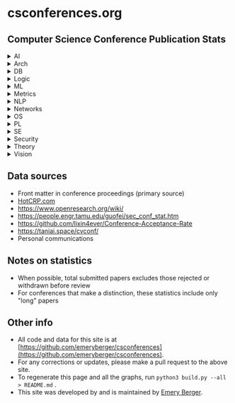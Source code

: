 # csconferences.org

## Computer Science Conference Publication Stats


<details>
<summary>
AI
</summary>
<IMG SRC="https://github.com/emeryberger/csconferences/blob/main/graphs/AAAI.png?raw=true" WIDTH="500">
<IMG SRC="https://github.com/emeryberger/csconferences/blob/main/graphs/IJCAI.png?raw=true" WIDTH="500">
</details>

<details>
<summary>
Arch
</summary>
<IMG SRC="https://github.com/emeryberger/csconferences/blob/main/graphs/ASPLOS.png?raw=true" WIDTH="500">
<IMG SRC="https://github.com/emeryberger/csconferences/blob/main/graphs/HPCA.png?raw=true" WIDTH="500">
<IMG SRC="https://github.com/emeryberger/csconferences/blob/main/graphs/ISCA.png?raw=true" WIDTH="500">
<IMG SRC="https://github.com/emeryberger/csconferences/blob/main/graphs/MICRO.png?raw=true" WIDTH="500">
</details>

<details>
<summary>
DB
</summary>
<IMG SRC="https://github.com/emeryberger/csconferences/blob/main/graphs/SIGMOD.png?raw=true" WIDTH="500">
<IMG SRC="https://github.com/emeryberger/csconferences/blob/main/graphs/VLDB.png?raw=true" WIDTH="500">
</details>

<details>
<summary>
Logic
</summary>
<IMG SRC="https://github.com/emeryberger/csconferences/blob/main/graphs/CAV.png?raw=true" WIDTH="500">
<IMG SRC="https://github.com/emeryberger/csconferences/blob/main/graphs/LICS.png?raw=true" WIDTH="500">
</details>

<details>
<summary>
ML
</summary>
<IMG SRC="https://github.com/emeryberger/csconferences/blob/main/graphs/ICLR.png?raw=true" WIDTH="500">
<IMG SRC="https://github.com/emeryberger/csconferences/blob/main/graphs/ICML.png?raw=true" WIDTH="500">
<IMG SRC="https://github.com/emeryberger/csconferences/blob/main/graphs/NeurIPS.png?raw=true" WIDTH="500">
</details>

<details>
<summary>
Metrics
</summary>
<IMG SRC="https://github.com/emeryberger/csconferences/blob/main/graphs/SIGMETRICS.png?raw=true" WIDTH="500">
</details>

<details>
<summary>
NLP
</summary>
<IMG SRC="https://github.com/emeryberger/csconferences/blob/main/graphs/ACL.png?raw=true" WIDTH="500">
</details>

<details>
<summary>
Networks
</summary>
<IMG SRC="https://github.com/emeryberger/csconferences/blob/main/graphs/NSDI.png?raw=true" WIDTH="500">
<IMG SRC="https://github.com/emeryberger/csconferences/blob/main/graphs/SIGCOMM.png?raw=true" WIDTH="500">
</details>

<details>
<summary>
OS
</summary>
<IMG SRC="https://github.com/emeryberger/csconferences/blob/main/graphs/EuroSys.png?raw=true" WIDTH="500">
<IMG SRC="https://github.com/emeryberger/csconferences/blob/main/graphs/FAST.png?raw=true" WIDTH="500">
<IMG SRC="https://github.com/emeryberger/csconferences/blob/main/graphs/OSDI.png?raw=true" WIDTH="500">
<IMG SRC="https://github.com/emeryberger/csconferences/blob/main/graphs/SOSP.png?raw=true" WIDTH="500">
<IMG SRC="https://github.com/emeryberger/csconferences/blob/main/graphs/USENIX-ATC.png?raw=true" WIDTH="500">
</details>

<details>
<summary>
PL
</summary>
<IMG SRC="https://github.com/emeryberger/csconferences/blob/main/graphs/CC.png?raw=true" WIDTH="500">
<IMG SRC="https://github.com/emeryberger/csconferences/blob/main/graphs/CGO.png?raw=true" WIDTH="500">
<IMG SRC="https://github.com/emeryberger/csconferences/blob/main/graphs/ECOOP.png?raw=true" WIDTH="500">
<IMG SRC="https://github.com/emeryberger/csconferences/blob/main/graphs/ICFP.png?raw=true" WIDTH="500">
<IMG SRC="https://github.com/emeryberger/csconferences/blob/main/graphs/ISMM.png?raw=true" WIDTH="500">
<IMG SRC="https://github.com/emeryberger/csconferences/blob/main/graphs/OOPSLA.png?raw=true" WIDTH="500">
<IMG SRC="https://github.com/emeryberger/csconferences/blob/main/graphs/PLDI.png?raw=true" WIDTH="500">
<IMG SRC="https://github.com/emeryberger/csconferences/blob/main/graphs/POPL.png?raw=true" WIDTH="500">
<IMG SRC="https://github.com/emeryberger/csconferences/blob/main/graphs/PPoPP.png?raw=true" WIDTH="500">
</details>

<details>
<summary>
SE
</summary>
<IMG SRC="https://github.com/emeryberger/csconferences/blob/main/graphs/ASE.png?raw=true" WIDTH="500">
<IMG SRC="https://github.com/emeryberger/csconferences/blob/main/graphs/FSE.png?raw=true" WIDTH="500">
<IMG SRC="https://github.com/emeryberger/csconferences/blob/main/graphs/ICSE.png?raw=true" WIDTH="500">
<IMG SRC="https://github.com/emeryberger/csconferences/blob/main/graphs/ISSTA.png?raw=true" WIDTH="500">
</details>

<details>
<summary>
Security
</summary>
<IMG SRC="https://github.com/emeryberger/csconferences/blob/main/graphs/CCS.png?raw=true" WIDTH="500">
<IMG SRC="https://github.com/emeryberger/csconferences/blob/main/graphs/NDSS.png?raw=true" WIDTH="500">
<IMG SRC="https://github.com/emeryberger/csconferences/blob/main/graphs/Oakland.png?raw=true" WIDTH="500">
<IMG SRC="https://github.com/emeryberger/csconferences/blob/main/graphs/UsenixSec.png?raw=true" WIDTH="500">
</details>

<details>
<summary>
Theory
</summary>
<IMG SRC="https://github.com/emeryberger/csconferences/blob/main/graphs/FOCS.png?raw=true" WIDTH="500">
<IMG SRC="https://github.com/emeryberger/csconferences/blob/main/graphs/SODA.png?raw=true" WIDTH="500">
<IMG SRC="https://github.com/emeryberger/csconferences/blob/main/graphs/STOC.png?raw=true" WIDTH="500">
</details>

<details>
<summary>
Vision
</summary>
<IMG SRC="https://github.com/emeryberger/csconferences/blob/main/graphs/CVPR.png?raw=true" WIDTH="500">
<IMG SRC="https://github.com/emeryberger/csconferences/blob/main/graphs/ECCV.png?raw=true" WIDTH="500">
<IMG SRC="https://github.com/emeryberger/csconferences/blob/main/graphs/ICCV.png?raw=true" WIDTH="500">
</details>


## Data sources

* Front matter in conference proceedings (primary source)
* [HotCRP.com](https://hotcrp.com)
* https://www.openresearch.org/wiki/
* https://people.engr.tamu.edu/guofei/sec_conf_stat.htm
* https://github.com/lixin4ever/Conference-Acceptance-Rate
* https://taniai.space/cvconf/
* Personal communications

## Notes on statistics

* When possible, total submitted papers excludes those rejected or withdrawn before review
* For conferences that make a distinction, these statistics include only "long" papers

## Other info

* All code and data for this site is at [https://github.com/emeryberger/csconferences](https://github.com/emeryberger/csconferences).
* For any corrections or updates, please make a pull request to the above site.
* To regenerate this page and all the graphs, run `python3 build.py --all > README.md` .
* This site was developed by and is maintained by [Emery Berger](https://github.com/emeryberger).

